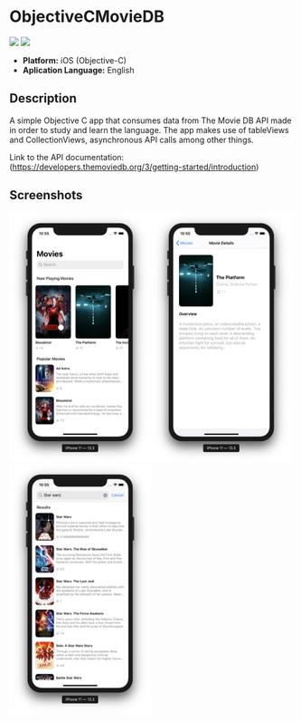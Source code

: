 # ObjectiveCMovieDB

![](https://badgen.net/badge/iOS/13/blue) ![](https://badgen.net/badge/iOS/Objective-C/orange)

* **Platform:** iOS (Objective-C)
* **Aplication Language:** English

## Description
A simple Objective C app that consumes data from The Movie DB API made in order to study and learn the language. The app makes use of tableViews and CollectionViews, asynchronous API calls among other things.

Link to the API documentation: (https://developers.themoviedb.org/3/getting-started/introduction)

## Screenshots
<img src="./Screenshots/MainMenu.png" width="250" /><img src="./Screenshots/Details.png" width="250" />
<img src="./Screenshots/Search.png" width="250" />
